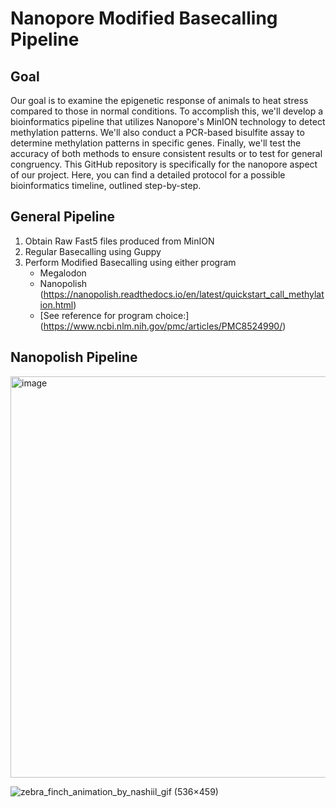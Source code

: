 # Nanopore Modified Basecalling Pipeline

## Goal 
Our goal is to examine the epigenetic response of animals to heat stress compared to those in normal conditions. To accomplish this, we'll develop a bioinformatics pipeline that utilizes Nanopore's MinION technology to detect methylation patterns. We'll also conduct a PCR-based bisulfite assay to determine methylation patterns in specific genes. Finally, we'll test the accuracy of both methods to ensure consistent results or to test for general congruency. This GitHub repository is specifically for the nanopore aspect of our project. Here, you can find a detailed protocol for a possible bioinformatics timeline, outlined step-by-step.  

## General Pipeline
 
1. Obtain Raw Fast5 files produced from MinION
2. Regular Basecalling using Guppy 
4. Perform Modified Basecalling using either program
   - Megalodon
   - Nanopolish (https://nanopolish.readthedocs.io/en/latest/quickstart_call_methylation.html)
   - [See reference for program choice:] (https://www.ncbi.nlm.nih.gov/pmc/articles/PMC8524990/)
  
## Nanopolish Pipeline

<img width="642" alt="image" src="https://github.com/dys0004/FitBirds/assets/29266059/322b1dc6-11e7-4a4f-a24a-5f6a2b17724c">




   
![zebra_finch_animation_by_nashiil_gif (536×459)](https://github.com/dys0004/FitBirds/assets/29266059/e16b149c-37ca-4e6d-96c5-026dc8a25088)
